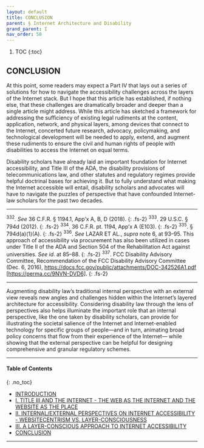 ```yaml
---
layout: default
title: CONCLUSION  
parent: § Internet Architecture and Disability 
grand_parent: I
nav_order: 50
---
```

<style>
.dont-break-out {
  /* These are technically the same, but use both */
  overflow-wrap: break-word;
  word-wrap: break-word;

  -ms-word-break: break-all;
  /* This is the dangerous one in WebKit, as it breaks things wherever */
  word-break: break-all;
  /* Instead use this non-standard one: */
  word-break: break-word;
}
</style>

<div class="dont-break-out" markdown="1">

1. TOC
{:toc}

## CONCLUSION

At this point, some readers may expect a Part IV that lays out a series of solutions for how to navigate the accessibility challenges across the layers of the Internet stack. But I hope that this article has established, if nothing else, that these challenges are dramatically broader and deeper than a single article might address. While this article has sketched a framework for addressing the sufficiency of existing legal rudiments at the content, application, network, and physical layers, among devices that connect to the Internet, concerted future research, advocacy, policymaking, and technological development will be needed to apply, extend, and augment these rudiments to ensure the civil and human rights of people with disabilities to access the Internet on equal terms.

Disability scholars have already laid an important foundation for Internet accessibility, and Title III of the ADA, the disability provisions of telecommunications law, and other statutes and regulatory regimes provide helpful doctrinal bases for achieving it. But to fully understand what making the Internet accessible will entail, disability scholars and advocates will have to navigate the puzzles of perspective that have confounded Internet-law scholars for the past two decades.

***
<sup>332</sup>. *See* 36 C.F.R. § 1194.1, App’x A, B, D (2018).
{: .fs-2}
<sup>333</sup>. 29 U.S.C. § 794d (2012).
{: .fs-2}
<sup>334</sup>. 36 C.F.R. pt. 1194, App’x A (E103).
{: .fs-2}
<sup>335</sup>. § 794d(a)(1)(A).
{: .fs-2}
<sup>336</sup>. *See* LAZAR ET AL., *supra* note 6, at 93–95. This approach of accessibility via procurement has also been utilized in cases under Title II of the ADA and Section 504 of the Rehabilitation Act against universities. *See id*. at 85–88.
{: .fs-2}
<sup>337</sup>. FCC Disability Advisory Committee, Recommendation of the FCC Disability Advisory Committee (Dec. 6, 2016), https://docs.fcc.gov/public/attachments/DOC-342526A1.pdf [https://perma.cc/9NVN-DVD6].
{: .fs-2}
***

Augmenting disability law’s traditional internal perspective with an external view reveals new angles and challenges hidden within the Internet’s layered architecture for accessibility. Considering disability law through the lens of perspectives also helps illuminate the important role that an internal perspective, like the one taken by disability scholars, can provide for illustrating the societal salience of the Internet and Internet-enabled technology for specific groups of people—and in turn, animating broad policy concerns that flow from their experience of the Internet— while showing that the external perspective can be helpful for designing comprehensive and granular regulatory schemes. 

***

#### Table of Contents
{: .no_toc}

<ul><li> <a href="/internet-architecture-and-disability-1/">INTRODUCTION</a></li><li> <a href="/internet-architecture-and-disability-2/">I. TITLE III AND THE INTERNET - THE WEB AS THE INTERNET AND THE WEBSITE AS THE PLACE</a></li><li> <a href="/internet-architecture-and-disability-3/">II. INTERNAL/EXTERNAL PERSPECTIVES ON INTERNET ACCESSIBILITY - WEBSITECENTRISM VS. LAYER-CONSCIOUSNESS</a></li><li> <a href="/internet-architecture-and-disability-4/">III. A LAYER-CONSCIOUS APPROACH TO INTERNET ACCESSIBILITY</a></li><li> <a href="/internet-architecture-and-disability-5/">CONCLUSION</a></li></ul>

***

</div>

